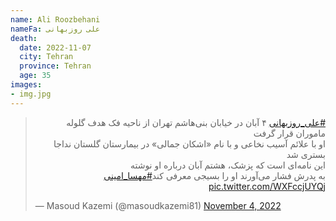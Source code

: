 ```yaml
---
name: Ali Roozbehani
nameFa: علی روزبهانی
death:
  date: 2022-11-07
  city: Tehran
  province: Tehran
  age: 35
images:
- img.jpg
---
```


<blockquote class="twitter-tweet"><p lang="fa" dir="rtl"><a href="https://twitter.com/hashtag/%D8%B9%D9%84%DB%8C_%D8%B1%D9%88%D8%B2%D8%A8%D9%87%D8%A7%D9%86%DB%8C?src=hash&amp;ref_src=twsrc%5Etfw">#علی_روزبهانی</a> ۴ آبان در خیابان بنی‌هاشم تهران از ناحیه فک هدف گلوله ماموران قرار گرفت<br>او با علائم آسیب‌ نخاعی و با نام «اشکان جمالی» ‌در بیمارستان گلستان نداجا بستری شد<br>این نامه‌ای است که پزشک، هشتم آبان درباره او نوشته<br>به پدرش فشار می‌آورند او را بسیجی معرفی کند<a href="https://twitter.com/hashtag/%D9%85%D9%87%D8%B3%D8%A7_%D8%A7%D9%85%DB%8C%D9%86%DB%8C?src=hash&amp;ref_src=twsrc%5Etfw">#مهسا_امینی</a> <a href="https://t.co/WXFccjUYQj">pic.twitter.com/WXFccjUYQj</a></p>&mdash; Masoud Kazemi (@masoudkazemi81) <a href="https://twitter.com/masoudkazemi81/status/1588452287315312640?ref_src=twsrc%5Etfw">November 4, 2022</a></blockquote> <script async src="https://platform.twitter.com/widgets.js" charset="utf-8"></script>